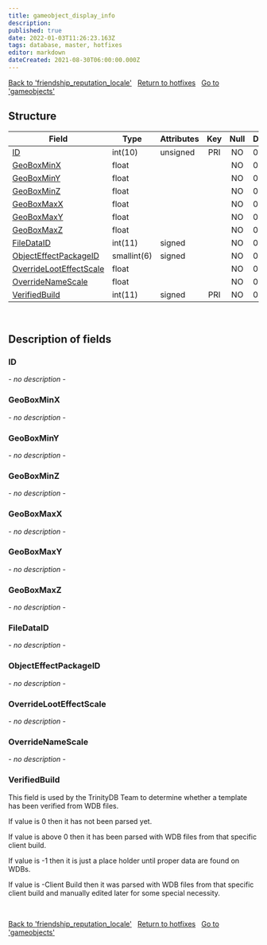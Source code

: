 ```yaml
---
title: gameobject_display_info
description: 
published: true
date: 2022-01-03T11:26:23.163Z
tags: database, master, hotfixes
editor: markdown
dateCreated: 2021-08-30T06:00:00.000Z
---
```


<a href="https://trinitycore.info/en/database/master/hotfixes/friendship_reputation_locale" class="mt-5 v-btn v-btn--depressed v-btn--flat v-btn--outlined theme--light v-size--default darkblue--text text--lighten-3"><span class="v-btn__content"><i aria-hidden="true" class="v-icon notranslate v-icon--left mdi mdi-arrow-left theme--light"></i><span>Back to 'friendship_reputation_locale'</span></span></a>&nbsp;&nbsp;&nbsp;<a href="https://trinitycore.info/en/database/master/hotfixes/home" class="mt-5 v-btn v-btn--depressed v-btn--flat v-btn--outlined theme--light v-size--default darkblue--text text--lighten-3"><span class="v-btn__content"><i aria-hidden="true" class="v-icon notranslate v-icon--left mdi mdi-home-outline theme--light"></i><span>Return to hotfixes</span></span></a>&nbsp;&nbsp;&nbsp;<a href="https://trinitycore.info/en/database/master/hotfixes/gameobjects" class="mt-5 v-btn v-btn--depressed v-btn--flat v-btn--outlined theme--light v-size--default darkblue--text text--lighten-3"><span class="v-btn__content"><span>Go to 'gameobjects'</span><i aria-hidden="true" class="v-icon notranslate v-icon--right mdi mdi-arrow-right theme--light"></i></span></a>

## Structure

| Field | Type | Attributes | Key | Null | Default | Extra | Comment |
| --- | --- | --- | :---: | :---: | --- | --- | --- |
| [ID](#id) | int(10) | unsigned | PRI | NO | 0 |  |  |
| [GeoBoxMinX](#geoboxminx) | float |  |  | NO | 0 |  |  |
| [GeoBoxMinY](#geoboxminy) | float |  |  | NO | 0 |  |  |
| [GeoBoxMinZ](#geoboxminz) | float |  |  | NO | 0 |  |  |
| [GeoBoxMaxX](#geoboxmaxx) | float |  |  | NO | 0 |  |  |
| [GeoBoxMaxY](#geoboxmaxy) | float |  |  | NO | 0 |  |  |
| [GeoBoxMaxZ](#geoboxmaxz) | float |  |  | NO | 0 |  |  |
| [FileDataID](#filedataid) | int(11) | signed |  | NO | 0 |  |  |
| [ObjectEffectPackageID](#objecteffectpackageid) | smallint(6) | signed |  | NO | 0 |  |  |
| [OverrideLootEffectScale](#overridelooteffectscale) | float |  |  | NO | 0 |  |  |
| [OverrideNameScale](#overridenamescale) | float |  |  | NO | 0 |  |  |
| [VerifiedBuild](#verifiedbuild) | int(11) | signed | PRI | NO | 0 |  |  |
&nbsp;
## Description of fields

### ID
*- no description -*
&nbsp;

### GeoBoxMinX
*- no description -*
&nbsp;

### GeoBoxMinY
*- no description -*
&nbsp;

### GeoBoxMinZ
*- no description -*
&nbsp;

### GeoBoxMaxX
*- no description -*
&nbsp;

### GeoBoxMaxY
*- no description -*
&nbsp;

### GeoBoxMaxZ
*- no description -*
&nbsp;

### FileDataID
*- no description -*
&nbsp;

### ObjectEffectPackageID
*- no description -*
&nbsp;

### OverrideLootEffectScale
*- no description -*
&nbsp;

### OverrideNameScale
*- no description -*
&nbsp;

### VerifiedBuild
This field is used by the TrinityDB Team to determine whether a template has been verified from WDB files.

If value is 0 then it has not been parsed yet.

If value is above 0 then it has been parsed with WDB files from that specific client build.

If value is -1 then it is just a place holder until proper data are found on WDBs.

If value is -Client Build then it was parsed with WDB files from that specific client build and manually edited later for some special necessity.

&nbsp;

<a href="https://trinitycore.info/en/database/master/hotfixes/friendship_reputation_locale" class="mt-5 v-btn v-btn--depressed v-btn--flat v-btn--outlined theme--light v-size--default darkblue--text text--lighten-3"><span class="v-btn__content"><i aria-hidden="true" class="v-icon notranslate v-icon--left mdi mdi-arrow-left theme--light"></i><span>Back to 'friendship_reputation_locale'</span></span></a>&nbsp;&nbsp;&nbsp;<a href="https://trinitycore.info/en/database/master/hotfixes/home" class="mt-5 v-btn v-btn--depressed v-btn--flat v-btn--outlined theme--light v-size--default darkblue--text text--lighten-3"><span class="v-btn__content"><i aria-hidden="true" class="v-icon notranslate v-icon--left mdi mdi-home-outline theme--light"></i><span>Return to hotfixes</span></span></a>&nbsp;&nbsp;&nbsp;<a href="https://trinitycore.info/en/database/master/hotfixes/gameobjects" class="mt-5 v-btn v-btn--depressed v-btn--flat v-btn--outlined theme--light v-size--default darkblue--text text--lighten-3"><span class="v-btn__content"><span>Go to 'gameobjects'</span><i aria-hidden="true" class="v-icon notranslate v-icon--right mdi mdi-arrow-right theme--light"></i></span></a>

